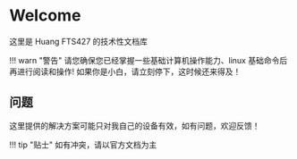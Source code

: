 # Welcome

这里是 Huang FTS427 的技术性文档库

!!! warn "警告"
    请您确保您已经掌握一些基础计算机操作能力、linux 基础命令后再进行阅读和操作! 如果你是小白，请立刻停下，这时候还来得及！

## 问题

这里提供的解决方案可能只对我自己的设备有效，如有问题，欢迎反馈！

!!! tip "贴士"
    如有冲突，请以官方文档为主
